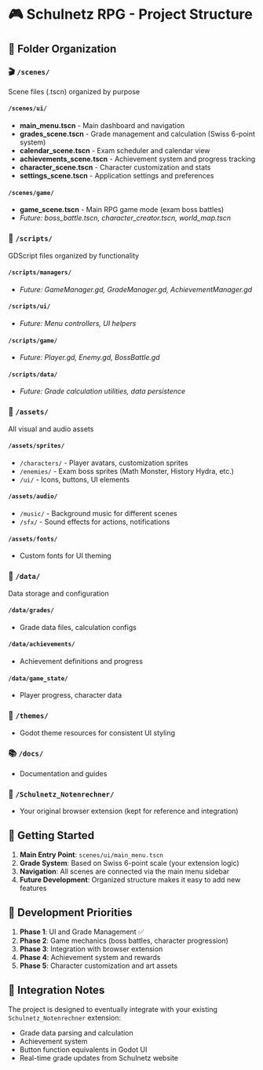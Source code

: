 # 🎮 Schulnetz RPG - Project Structure

## 📁 Folder Organization

### 🎬 `/scenes/`
Scene files (.tscn) organized by purpose

#### `/scenes/ui/`
- **main_menu.tscn** - Main dashboard and navigation
- **grades_scene.tscn** - Grade management and calculation (Swiss 6-point system)
- **calendar_scene.tscn** - Exam scheduler and calendar view
- **achievements_scene.tscn** - Achievement system and progress tracking
- **character_scene.tscn** - Character customization and stats
- **settings_scene.tscn** - Application settings and preferences

#### `/scenes/game/`
- **game_scene.tscn** - Main RPG game mode (exam boss battles)
- *Future: boss_battle.tscn, character_creator.tscn, world_map.tscn*

### 📜 `/scripts/`
GDScript files organized by functionality

#### `/scripts/managers/`
- *Future: GameManager.gd, GradeManager.gd, AchievementManager.gd*

#### `/scripts/ui/`
- *Future: Menu controllers, UI helpers*

#### `/scripts/game/`
- *Future: Player.gd, Enemy.gd, BossBattle.gd*

#### `/scripts/data/`
- *Future: Grade calculation utilities, data persistence*

### 🎨 `/assets/`
All visual and audio assets

#### `/assets/sprites/`
- `/characters/` - Player avatars, customization sprites
- `/enemies/` - Exam boss sprites (Math Monster, History Hydra, etc.)
- `/ui/` - Icons, buttons, UI elements

#### `/assets/audio/`
- `/music/` - Background music for different scenes
- `/sfx/` - Sound effects for actions, notifications

#### `/assets/fonts/`
- Custom fonts for UI theming

### 💾 `/data/`
Data storage and configuration

#### `/data/grades/`
- Grade data files, calculation configs

#### `/data/achievements/`
- Achievement definitions and progress

#### `/data/game_state/`
- Player progress, character data

### 🎨 `/themes/`
- Godot theme resources for consistent UI styling

### 📚 `/docs/`
- Documentation and guides

### 🔧 `/Schulnetz_Notenrechner/`
- Your original browser extension (kept for reference and integration)

## 🚀 Getting Started

1. **Main Entry Point**: `scenes/ui/main_menu.tscn`
2. **Grade System**: Based on Swiss 6-point scale (your extension logic)
3. **Navigation**: All scenes are connected via the main menu sidebar
4. **Future Development**: Organized structure makes it easy to add new features

## 🎯 Development Priorities

1. **Phase 1**: UI and Grade Management ✅
2. **Phase 2**: Game mechanics (boss battles, character progression)
3. **Phase 3**: Integration with browser extension
4. **Phase 4**: Achievement system and rewards
5. **Phase 5**: Character customization and art assets

## 🔗 Integration Notes

The project is designed to eventually integrate with your existing `Schulnetz_Notenrechner` extension:
- Grade data parsing and calculation
- Achievement system
- Button function equivalents in Godot UI
- Real-time grade updates from Schulnetz website
